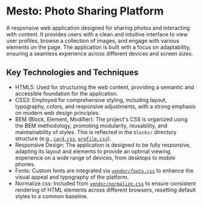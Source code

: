 # Mesto: Photo Sharing Platform

A responsive web application designed for sharing photos and interacting with content. It provides users with a clean and intuitive interface to view user profiles, browse a collection of images, and engage with various elements on the page. The application is built with a focus on adaptability, ensuring a seamless experience across different devices and screen sizes.

## Key Technologies and Techniques

*   HTML5: Used for structuring the web content, providing a semantic and accessible foundation for the application.
*   CSS3: Employed for comprehensive styling, including layout, typography, colors, and responsive adjustments, with a strong emphasis on modern web design principles.
*   BEM (Block, Element, Modifier): The project's CSS is organized using the BEM methodology, promoting modularity, reusability, and maintainability of styles. This is reflected in the `blocks/` directory structure (e.g., [`card.css`](blocks/card.css), [`profile.css`](blocks/profile.css)).
*   Responsive Design: The application is designed to be fully responsive, adapting its layout and elements to provide an optimal viewing experience on a wide range of devices, from desktops to mobile phones.
*   Fonts: Custom fonts are integrated via [`vendor/fonts.css`](vendor/fonts.css) to enhance the visual appeal and typography of the platform.
*   Normalize.css: Included from [`vendor/normalize.css`](vendor/normalize.css) to ensure consistent rendering of HTML elements across different browsers, resetting default styles to a common baseline.